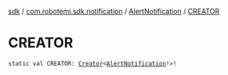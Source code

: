 [sdk](../../index.md) / [com.robotemi.sdk.notification](../index.md) / [AlertNotification](index.md) / [CREATOR](./-c-r-e-a-t-o-r.md)

# CREATOR

`static val CREATOR: `[`Creator`](https://developer.android.com/reference/android/os/Parcelable/Creator.html)`<`[`AlertNotification`](index.md)`!>!`
